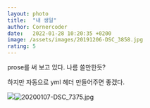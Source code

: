 ```yaml
---
layout: photo
title:  "내 생일"
author: Cornercoder
date:   2022-01-28 10:20:35 +0200
image: /assets/images/20191206-DSC_3858.jpg
rating: 5
---
```


prose를 써 보고 있다. 나름 쓸만한듯? 


하지만 자동으로 yml 헤더 만들어주면 좋겠다.


![]({{site.baseurl}}/_collections/_photography/20200107-DSC_7375.jpg)![20200107-DSC_7375.jpg]({{site.baseurl}}/_collections/_photography/20200107-DSC_7375.jpg)
